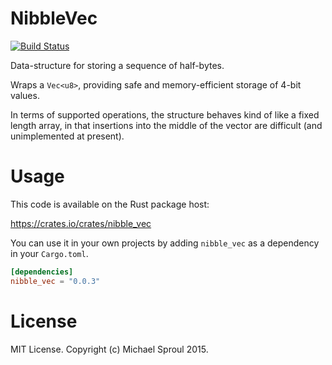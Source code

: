 NibbleVec
====

[![Build Status](https://travis-ci.org/michaelsproul/rust_nibble_vec.svg)](https://travis-ci.org/michaelsproul/rust_nibble_vec)

Data-structure for storing a sequence of half-bytes.

Wraps a `Vec<u8>`, providing safe and memory-efficient storage of 4-bit values.

In terms of supported operations, the structure behaves kind of like a fixed length array, in that insertions into the middle of the vector are difficult (and unimplemented at present).

# Usage

This code is available on the Rust package host:

https://crates.io/crates/nibble_vec

You can use it in your own projects by adding `nibble_vec` as a dependency in your `Cargo.toml`.

```toml
[dependencies]
nibble_vec = "0.0.3"
```

# License

MIT License. Copyright (c) Michael Sproul 2015.
